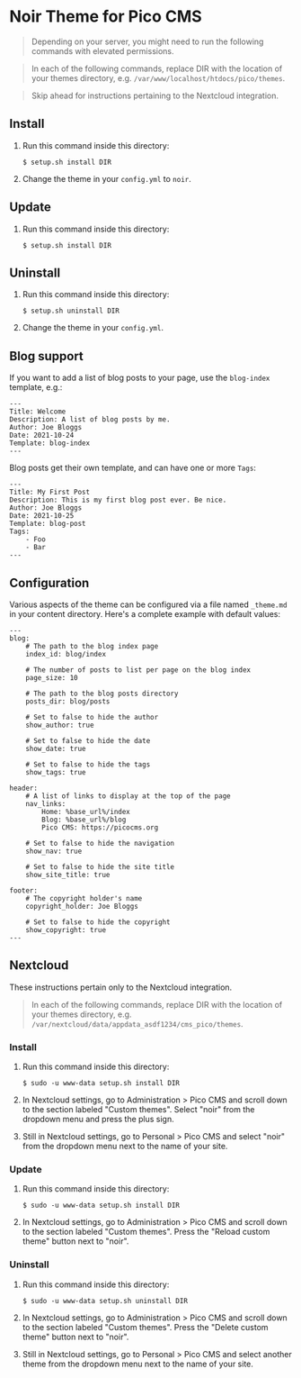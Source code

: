 # Noir Theme for Pico CMS

> Depending on your server, you might need to run the following commands with elevated permissions.

> In each of the following commands, replace DIR with the location of your themes directory, e.g.
> `/var/www/localhost/htdocs/pico/themes`.

> Skip ahead for instructions pertaining to the Nextcloud integration.

## Install

1. Run this command inside this directory:

       $ setup.sh install DIR

2. Change the theme in your `config.yml` to `noir`.

## Update

1. Run this command inside this directory:

       $ setup.sh install DIR

## Uninstall

1. Run this command inside this directory:

       $ setup.sh uninstall DIR

2. Change the theme in your `config.yml`.

## Blog support

If you want to add a list of blog posts to your page, use the `blog-index` template, e.g.:

    ---
    Title: Welcome
    Description: A list of blog posts by me.
    Author: Joe Bloggs
    Date: 2021-10-24
    Template: blog-index
    ---

Blog posts get their own template, and can have one or more `Tags`:

    ---
    Title: My First Post
    Description: This is my first blog post ever. Be nice.
    Author: Joe Bloggs
    Date: 2021-10-25
    Template: blog-post
    Tags:
        - Foo
        - Bar
    ---

## Configuration

Various aspects of the theme can be configured via a file named `_theme.md` in your content
directory. Here's a complete example with default values:

    ---
    blog:
        # The path to the blog index page
        index_id: blog/index

        # The number of posts to list per page on the blog index
        page_size: 10

        # The path to the blog posts directory
        posts_dir: blog/posts

        # Set to false to hide the author
        show_author: true

        # Set to false to hide the date
        show_date: true

        # Set to false to hide the tags
        show_tags: true

    header:
        # A list of links to display at the top of the page
        nav_links:
            Home: %base_url%/index
            Blog: %base_url%/blog
            Pico CMS: https://picocms.org

        # Set to false to hide the navigation
        show_nav: true

        # Set to false to hide the site title
        show_site_title: true

    footer:
        # The copyright holder's name
        copyright_holder: Joe Bloggs

        # Set to false to hide the copyright
        show_copyright: true
    ---

## Nextcloud

These instructions pertain only to the Nextcloud integration.

> In each of the following commands, replace DIR with the location of your themes directory, e.g.
> `/var/nextcloud/data/appdata_asdf1234/cms_pico/themes`.

### Install

1. Run this command inside this directory:

       $ sudo -u www-data setup.sh install DIR

2. In Nextcloud settings, go to Administration > Pico CMS and scroll down to the section labeled
   "Custom themes". Select "noir" from the dropdown menu and press the plus sign.

3. Still in Nextcloud settings, go to Personal > Pico CMS and select "noir" from the dropdown menu
   next to the name of your site.

### Update

1. Run this command inside this directory:

       $ sudo -u www-data setup.sh install DIR

2. In Nextcloud settings, go to Administration > Pico CMS and scroll down to the section labeled
   "Custom themes". Press the "Reload custom theme" button next to "noir".

### Uninstall

1. Run this command inside this directory:

       $ sudo -u www-data setup.sh uninstall DIR

2. In Nextcloud settings, go to Administration > Pico CMS and scroll down to the section labeled
   "Custom themes". Press the "Delete custom theme" button next to "noir".

3. Still in Nextcloud settings, go to Personal > Pico CMS and select another theme from the dropdown
   menu next to the name of your site.

